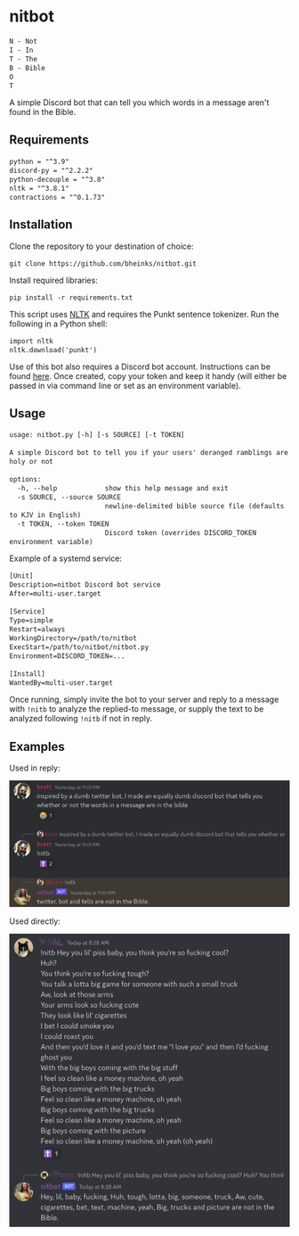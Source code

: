 # nitbot
```
N - Not
I - In
T - The
B - Bible
O
T
```

A simple Discord bot that can tell you which words in a message aren't found in the Bible.

## Requirements
```
python = "^3.9"
discord-py = "^2.2.2"
python-decouple = "^3.8"
nltk = "^3.8.1"
contractions = "^0.1.73"
```

## Installation
Clone the repository to your destination of choice:
```
git clone https://github.com/bheinks/nitbot.git
```

Install required libraries:
```
pip install -r requirements.txt
```

This script uses [NLTK](https://www.nltk.org/) and requires the Punkt sentence tokenizer. Run the following in a Python shell:
```
import nltk
nltk.download('punkt')
```

Use of this bot also requires a Discord bot account. Instructions can be found [here](https://discordpy.readthedocs.io/en/stable/discord.html). Once created, copy your token and keep it handy (will either be passed in via command line or set as an environment variable).

## Usage
```
usage: nitbot.py [-h] [-s SOURCE] [-t TOKEN]

A simple Discord bot to tell you if your users' deranged ramblings are holy or not

options:
  -h, --help            show this help message and exit
  -s SOURCE, --source SOURCE
                        newline-delimited bible source file (defaults to KJV in English)
  -t TOKEN, --token TOKEN
                        Discord token (overrides DISCORD_TOKEN environment variable)
```

Example of a systemd service:
```
[Unit]
Description=nitbot Discord bot service
After=multi-user.target

[Service]
Type=simple
Restart=always
WorkingDirectory=/path/to/nitbot
ExecStart=/path/to/nitbot/nitbot.py
Environment=DISCORD_TOKEN=...

[Install]
WantedBy=multi-user.target
```

Once running, simply invite the bot to your server and reply to a message with `!nitb` to analyze the replied-to message, or supply the text to be analyzed following `!nitb` if not in reply.

## Examples

Used in reply:

![Screenshot of using nitbot in reply to a message with the text: "inspired by a dumb twitter bot, I made an equally dumb discord bot that tells you whether or not the words in a message are in the bible"](assets/screenshots/SCR-20230404-g8t.png)

Used directly:

![Screenshot of using nitbot directly with the lyrics of 100 gecs' money machine](assets/screenshots/SCR-20230404-g45.png)